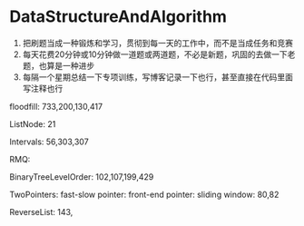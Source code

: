 # DataStructureAndAlgorithm

1. 把刷题当成一种锻炼和学习，贯彻到每一天的工作中，而不是当成任务和竞赛
2. 每天花费20分钟或10分钟做一道题或两道题，不必是新题，巩固的去做一下老题，也算是一种进步 
3. 每隔一个星期总结一下专项训练，写博客记录一下也行，甚至直接在代码里面写注释也行


floodfill: 
  733,200,130,417

ListNode:
  21

Intervals:
  56,303,307

RMQ:

BinaryTreeLevelOrder:
  102,107,199,429

TwoPointers:
  fast-slow pointer:
  front-end pointer:
  sliding window: 80,82

ReverseList:
   143,
